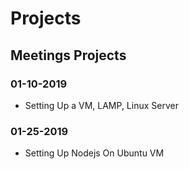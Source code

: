 # Projects
## Meetings Projects 
### 01-10-2019
- Setting Up a VM, LAMP, Linux Server
### 01-25-2019 
- Setting Up Nodejs On Ubuntu VM

